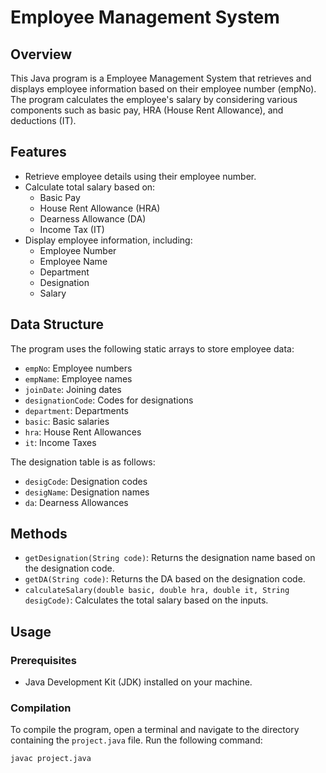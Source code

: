 # Employee Management System

## Overview

This Java program is a Employee Management System that retrieves and displays employee information based on their employee number (empNo). The program calculates the employee's salary by considering various components such as basic pay, HRA (House Rent Allowance), and deductions (IT).

## Features

- Retrieve employee details using their employee number.
- Calculate total salary based on:
  - Basic Pay
  - House Rent Allowance (HRA)
  - Dearness Allowance (DA)
  - Income Tax (IT)
- Display employee information, including:
  - Employee Number
  - Employee Name
  - Department
  - Designation
  - Salary

## Data Structure

The program uses the following static arrays to store employee data:

- `empNo`: Employee numbers
- `empName`: Employee names
- `joinDate`: Joining dates
- `designationCode`: Codes for designations
- `department`: Departments
- `basic`: Basic salaries
- `hra`: House Rent Allowances
- `it`: Income Taxes

The designation table is as follows:

- `desigCode`: Designation codes
- `desigName`: Designation names
- `da`: Dearness Allowances

## Methods

- `getDesignation(String code)`: Returns the designation name based on the designation code.
- `getDA(String code)`: Returns the DA based on the designation code.
- `calculateSalary(double basic, double hra, double it, String desigCode)`: Calculates the total salary based on the inputs.

## Usage

### Prerequisites

- Java Development Kit (JDK) installed on your machine.

### Compilation

To compile the program, open a terminal and navigate to the directory containing the `project.java` file. Run the following command:

```bash
javac project.java
